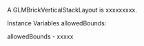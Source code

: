 A GLMBrickVerticalStackLayout is xxxxxxxxx.Instance Variables	allowedBounds:		<Object>allowedBounds	- xxxxx